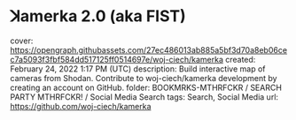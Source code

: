 # ꓘamerka 2.0 (aka FIST)

cover: https://opengraph.githubassets.com/27ec486013ab885a5bf3d70a8eb06cec7a5093f3fbf584dd517125ff0514697e/woj-ciech/kamerka
created: February 24, 2022 1:17 PM (UTC)
description: Build interactive map of cameras from Shodan. Contribute to woj-ciech/kamerka development by creating an account on GitHub.
folder: BOOKMRKS-MTHRFCKR / SEARCH PARTY MTHRFCKR! / Social Media Search
tags: Search, Social Media
url: https://github.com/woj-ciech/kamerka